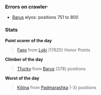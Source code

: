 ### Errors on crawler·
- [Barus](/#/ranking/Barus) elyos: positions 751 to 800


### Stats

**Point scorer of the day**
>[Faqx](/#/character/Loki/484337) from [Loki](/#/ranking/Loki)  (17625) Honor Points


**Climber of the day**
>[Tfucky](/#/character/Barus/506646) from [Barus](/#/ranking/Barus)  (378) positions


**Worst of the day**
>[Kiliina](/#/character/Padmarashka/47830) from [Padmarashka](/#/ranking/Padmarashka)  (-3) positions


